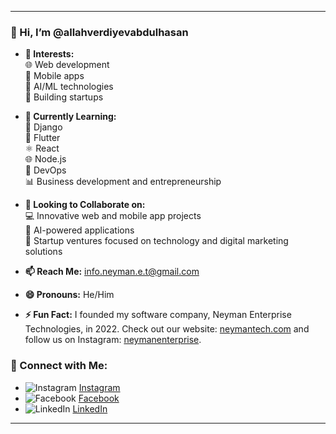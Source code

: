 
---

### 👋 Hi, I’m @allahverdiyevabdulhasan

- **👀 Interests:**  
  🌐 Web development  
  📱 Mobile apps  
  🤖 AI/ML technologies  
  🚀 Building startups

- **🌱 Currently Learning:**  
  🐍 Django  
  📱 Flutter  
  ⚛️ React  
  🌐 Node.js  
  🚀 DevOps  
  📊 Business development and entrepreneurship

- **💞️ Looking to Collaborate on:**  
  💻 Innovative web and mobile app projects  
  🧠 AI-powered applications  
  🌟 Startup ventures focused on technology and digital marketing solutions

- **📫 Reach Me:** [info.neyman.e.t@gmail.com](mailto:info@neymantech.com)

- **😄 Pronouns:** He/Him

- **⚡ Fun Fact:** I founded my software company, Neyman Enterprise Technologies, in 2022. Check out our website: [neymantech.com](https://neymantech.com) and follow us on Instagram: [neymanenterprise](https://instagram.com/neymanenterprise).

### 🔗 Connect with Me:
- ![Instagram](https://img.icons8.com/ios-filled/24/FFFFFF/instagram-new.png) [Instagram](https://instagram.com/abdulhasanallahverdiyev)  
- ![Facebook](https://img.icons8.com/ios-filled/24/FFFFFF/facebook.png) [Facebook](https://facebook.com/abdulhesen.allahverdiyev.3)  
- ![LinkedIn](https://img.icons8.com/ios-filled/24/FFFFFF/linkedin.png) [LinkedIn](https://www.linkedin.com/in/abdulhsnahverdiyev)  

---
